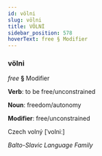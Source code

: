 ```yaml
---
id: völni
slug: völni
title: VÖLNİ
sidebar_position: 578
hoverText: free § Modifier
---
```


### völni

*free* **§** Modifier

**Verb**: to be free/unconstrained

**Noun**: freedom/autonomy

**Modifier**: free/unconstrained

Czech volný [ˈvolniː]

*Balto-Slavic Language Family*